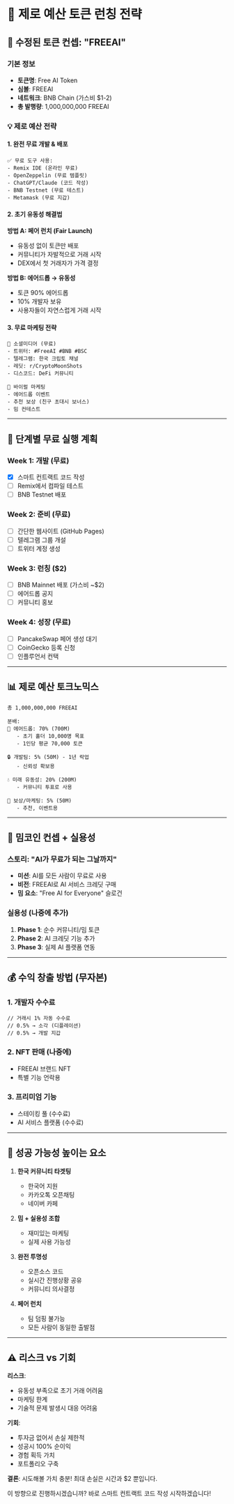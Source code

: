 # 💸 제로 예산 토큰 런칭 전략

## 🎯 수정된 토큰 컨셉: "FREEAI"

### 기본 정보
- **토큰명**: Free AI Token
- **심볼**: FREEAI
- **네트워크**: BNB Chain (가스비 $1-2)
- **총 발행량**: 1,000,000,000 FREEAI

### 💡 제로 예산 전략

#### 1. 완전 무료 개발 & 배포
```
✅ 무료 도구 사용:
- Remix IDE (온라인 무료)
- OpenZeppelin (무료 템플릿)
- ChatGPT/Claude (코드 작성)
- BNB Testnet (무료 테스트)
- Metamask (무료 지갑)
```

#### 2. 초기 유동성 해결법
**방법 A: 페어 런치 (Fair Launch)**
- 유동성 없이 토큰만 배포
- 커뮤니티가 자발적으로 거래 시작
- DEX에서 첫 거래자가 가격 결정

**방법 B: 에어드롭 → 유동성**
- 토큰 90% 에어드롭
- 10% 개발자 보유
- 사용자들이 자연스럽게 거래 시작

#### 3. 무료 마케팅 전략
```
📱 소셜미디어 (무료)
- 트위터: #FreeAI #BNB #BSC
- 텔레그램: 한국 크립토 채널
- 레딧: r/CryptoMoonShots
- 디스코드: DeFi 커뮤니티

🎁 바이럴 마케팅
- 에어드롭 이벤트
- 추천 보상 (친구 초대시 보너스)
- 밈 컨테스트
```

---

## 🚀 단계별 무료 실행 계획

### Week 1: 개발 (무료)
- [x] 스마트 컨트랙트 코드 작성
- [ ] Remix에서 컴파일 테스트
- [ ] BNB Testnet 배포

### Week 2: 준비 (무료)
- [ ] 간단한 웹사이트 (GitHub Pages)
- [ ] 텔레그램 그룹 개설
- [ ] 트위터 계정 생성

### Week 3: 런칭 ($2)
- [ ] BNB Mainnet 배포 (가스비 ~$2)
- [ ] 에어드롭 공지
- [ ] 커뮤니티 홍보

### Week 4: 성장 (무료)
- [ ] PancakeSwap 페어 생성 대기
- [ ] CoinGecko 등록 신청
- [ ] 인플루언서 컨택

---

## 📊 제로 예산 토크노믹스

```
총 1,000,000,000 FREEAI

분배:
🎁 에어드롭: 70% (700M)
   - 초기 홀더 10,000명 목표
   - 1인당 평균 70,000 토큰

🔒 개발팀: 5% (50M) - 1년 락업
   - 신뢰성 확보용

💧 미래 유동성: 20% (200M)
   - 커뮤니티 투표로 사용

🎯 보상/마케팅: 5% (50M)
   - 추천, 이벤트용
```

---

## 🎨 밈코인 컨셉 + 실용성

### 스토리: "AI가 무료가 되는 그날까지"
- **미션**: AI를 모든 사람이 무료로 사용
- **비전**: FREEAI로 AI 서비스 크레딧 구매
- **밈 요소**: "Free AI for Everyone" 슬로건

### 실용성 (나중에 추가)
1. **Phase 1**: 순수 커뮤니티/밈 토큰
2. **Phase 2**: AI 크레딧 기능 추가
3. **Phase 3**: 실제 AI 플랫폼 연동

---

## 💰 수익 창출 방법 (무자본)

### 1. 개발자 수수료
```solidity
// 거래시 1% 자동 수수료
// 0.5% → 소각 (디플레이션)
// 0.5% → 개발 지갑
```

### 2. NFT 판매 (나중에)
- FREEAI 브랜드 NFT
- 특별 기능 언락용

### 3. 프리미엄 기능
- 스테이킹 풀 (수수료)
- AI 서비스 플랫폼 (수수료)

---

## 🎯 성공 가능성 높이는 요소

1. **한국 커뮤니티 타겟팅**
   - 한국어 지원
   - 카카오톡 오픈채팅
   - 네이버 카페

2. **밈 + 실용성 조합**
   - 재미있는 마케팅
   - 실제 사용 가능성

3. **완전 투명성**
   - 오픈소스 코드
   - 실시간 진행상황 공유
   - 커뮤니티 의사결정

4. **페어 런치**
   - 팀 덤핑 불가능
   - 모든 사람이 동일한 출발점

---

## ⚠️ 리스크 vs 기회

**리스크**:
- 유동성 부족으로 초기 거래 어려움
- 마케팅 한계
- 기술적 문제 발생시 대응 어려움

**기회**:
- 투자금 없어서 손실 제한적
- 성공시 100% 순이익
- 경험 획득 가치
- 포트폴리오 구축

**결론**: 시도해볼 가치 충분! 최대 손실은 시간과 $2 뿐입니다.

이 방향으로 진행하시겠습니까? 바로 스마트 컨트랙트 코드 작성 시작하겠습니다!